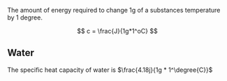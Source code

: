 The amount of energy required to change 1g of a substances temperature by 1 degree.

$$
c = \frac{J}{1g*1^oC}
$$


## Water
The specific heat capacity of water is $\frac{4.18j}{1g * 1^\degree{C}}$ 

